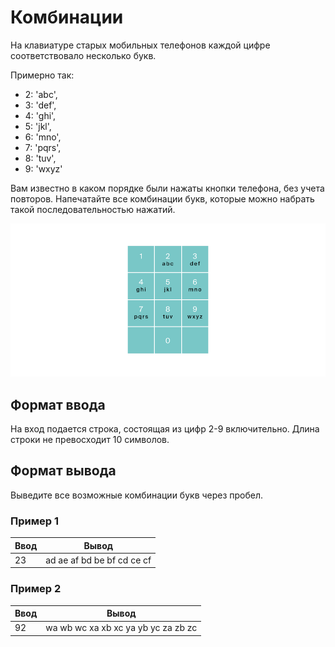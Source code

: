 # Комбинации

На клавиатуре старых мобильных телефонов каждой цифре соответствовало несколько букв.

Примерно так:

- 2: 'abc',
- 3: 'def',
- 4: 'ghi',
- 5: 'jkl',
- 6: 'mno',
- 7: 'pqrs',
- 8: 'tuv',
- 9: 'wxyz'

Вам известно в каком порядке были нажаты кнопки телефона, без учета повторов. Напечатайте все комбинации букв,
которые можно набрать такой последовательностью нажатий.

![Пример изображения](../../docs/combinations.png)

## Формат ввода

На вход подается строка, состоящая из цифр 2-9 включительно. Длина строки не превосходит 10 символов.

## Формат вывода

Выведите все возможные комбинации букв через пробел.

### Пример 1

| Ввод | Вывод                       |
|------|-----------------------------|
| 23   | ad ae af bd be bf cd ce cf  |

### Пример 2

| Ввод | Вывод                               |
|------|-------------------------------------|
| 92   | wa wb wc xa xb xc ya yb yc za zb zc |